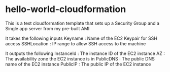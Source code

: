 # hello-world-cloudformation

This is a test cloudformation template that sets up a Security Group and a Single app server from my pre-built AMI

It takes the following inputs
Keyname : Name of the EC2 Keypair for SSH access
SSHLocation : IP range to allow SSH access to the machine

It outputs the following
InstanceId : The instance ID of the EC2 instance
AZ : The availability zone the EC2 instance is in
PublicDNS : The public DNS name of the EC2 instance
PublicIP : The public IP of the EC2 instance
